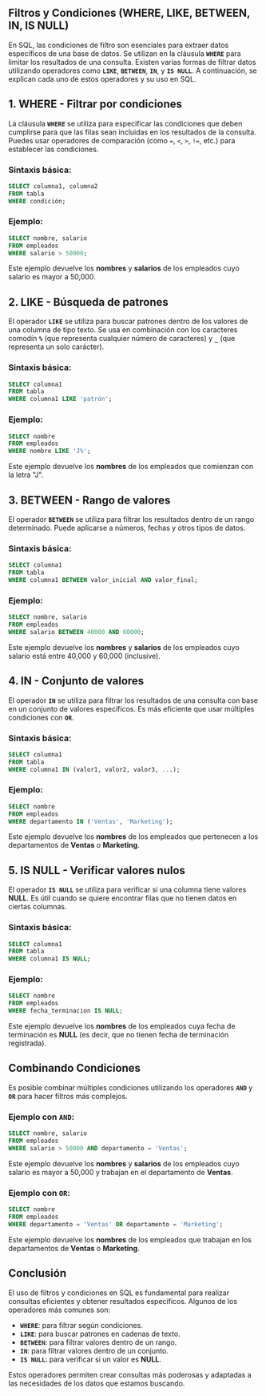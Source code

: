 
## Filtros y Condiciones (WHERE, LIKE, BETWEEN, IN, IS NULL)

En SQL, las condiciones de filtro son esenciales para extraer datos específicos de una base de datos. Se utilizan en la cláusula **`WHERE`** para limitar los resultados de una consulta. Existen varias formas de filtrar datos utilizando operadores como **`LIKE`**, **`BETWEEN`**, **`IN`**, y **`IS NULL`**. A continuación, se explican cada uno de estos operadores y su uso en SQL.

## **1. WHERE** - Filtrar por condiciones

La cláusula **`WHERE`** se utiliza para especificar las condiciones que deben cumplirse para que las filas sean incluidas en los resultados de la consulta. Puedes usar operadores de comparación (como `=`, `<`, `>`, `!=`, etc.) para establecer las condiciones.

### Sintaxis básica:
```sql
SELECT columna1, columna2
FROM tabla
WHERE condición;
```

### Ejemplo:
```sql
SELECT nombre, salario
FROM empleados
WHERE salario > 50000;
```
Este ejemplo devuelve los **nombres** y **salarios** de los empleados cuyo salario es mayor a 50,000.

## **2. LIKE** - Búsqueda de patrones

El operador **`LIKE`** se utiliza para buscar patrones dentro de los valores de una columna de tipo texto. Se usa en combinación con los caracteres comodín **`%`** (que representa cualquier número de caracteres) y **`_`** (que representa un solo carácter).

### Sintaxis básica:
```sql
SELECT columna1
FROM tabla
WHERE columna1 LIKE 'patrón';
```

### Ejemplo:
```sql
SELECT nombre
FROM empleados
WHERE nombre LIKE 'J%';
```
Este ejemplo devuelve los **nombres** de los empleados que comienzan con la letra "J".

## **3. BETWEEN** - Rango de valores

El operador **`BETWEEN`** se utiliza para filtrar los resultados dentro de un rango determinado. Puede aplicarse a números, fechas y otros tipos de datos.

### Sintaxis básica:
```sql
SELECT columna1
FROM tabla
WHERE columna1 BETWEEN valor_inicial AND valor_final;
```

### Ejemplo:
```sql
SELECT nombre, salario
FROM empleados
WHERE salario BETWEEN 40000 AND 60000;
```
Este ejemplo devuelve los **nombres** y **salarios** de los empleados cuyo salario está entre 40,000 y 60,000 (inclusive).

## **4. IN** - Conjunto de valores

El operador **`IN`** se utiliza para filtrar los resultados de una consulta con base en un conjunto de valores específicos. Es más eficiente que usar múltiples condiciones con **`OR`**.

### Sintaxis básica:
```sql
SELECT columna1
FROM tabla
WHERE columna1 IN (valor1, valor2, valor3, ...);
```

### Ejemplo:
```sql
SELECT nombre
FROM empleados
WHERE departamento IN ('Ventas', 'Marketing');
```
Este ejemplo devuelve los **nombres** de los empleados que pertenecen a los departamentos de **Ventas** o **Marketing**.

## **5. IS NULL** - Verificar valores nulos

El operador **`IS NULL`** se utiliza para verificar si una columna tiene valores **NULL**. Es útil cuando se quiere encontrar filas que no tienen datos en ciertas columnas.

### Sintaxis básica:
```sql
SELECT columna1
FROM tabla
WHERE columna1 IS NULL;
```

### Ejemplo:
```sql
SELECT nombre
FROM empleados
WHERE fecha_terminacion IS NULL;
```
Este ejemplo devuelve los **nombres** de los empleados cuya fecha de terminación es **NULL** (es decir, que no tienen fecha de terminación registrada).

## **Combinando Condiciones**

Es posible combinar múltiples condiciones utilizando los operadores **`AND`** y **`OR`** para hacer filtros más complejos.

### Ejemplo con **`AND`**:
```sql
SELECT nombre, salario
FROM empleados
WHERE salario > 50000 AND departamento = 'Ventas';
```
Este ejemplo devuelve los **nombres** y **salarios** de los empleados cuyo salario es mayor a 50,000 y trabajan en el departamento de **Ventas**.

### Ejemplo con **`OR`**:
```sql
SELECT nombre
FROM empleados
WHERE departamento = 'Ventas' OR departamento = 'Marketing';
```
Este ejemplo devuelve los **nombres** de los empleados que trabajan en los departamentos de **Ventas** o **Marketing**.

## **Conclusión**

El uso de filtros y condiciones en SQL es fundamental para realizar consultas eficientes y obtener resultados específicos. Algunos de los operadores más comunes son:

- **`WHERE`**: para filtrar según condiciones.
- **`LIKE`**: para buscar patrones en cadenas de texto.
- **`BETWEEN`**: para filtrar valores dentro de un rango.
- **`IN`**: para filtrar valores dentro de un conjunto.
- **`IS NULL`**: para verificar si un valor es **NULL**.

Estos operadores permiten crear consultas más poderosas y adaptadas a las necesidades de los datos que estamos buscando.
